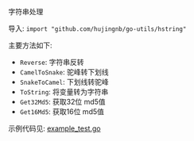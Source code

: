 字符串处理 

导入: `import "github.com/hujingnb/go-utils/hstring"`

主要方法如下: 

* `Reverse`: 字符串反转
* `CamelToSnake`: 驼峰转下划线
* `SnakeToCamel`: 下划线转驼峰
* `ToString`: 将变量转为字符串
* `Get32Md5`: 获取32位 md5值
* `Get16Md5`: 获取16位 md5值

示例代码见: [example_test.go](./example_test.go)